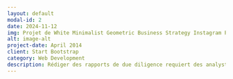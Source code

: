 ```yaml
---
layout: default
modal-id: 2
date: 2024-11-12
img: Projet de White Minimalist Geometric Business Strategy Instagram Post.png
alt: image-alt
project-date: April 2014
client: Start Bootstrap
category: Web Development
description: Rédiger des rapports de due diligence requiert des analystes expérimentés et mobilise de nombreuses heures de travail, ce qui engendre des coûts élevés en main-d'œuvre. Ces derniers doivent souvent gérer plusieurs due diligences simultanément, ce qui peut limiter leur capacité à fournir des analyses approfondies et comparables pour chaque entreprise.<br>Une solution d’IA réduit la nécessité d’impliquer de nombreux analystes sur des tâches répétitives de rédaction, permettant aux équipes de se concentrer sur des analyses plus complexes ou sur des projets stratégiques. Avec la capacité de générer rapidement des rapports de due diligence, l’équipe peut augmenter le nombre de projets analysés sans sacrifier la qualité ou la profondeur des rapports.
---
```


